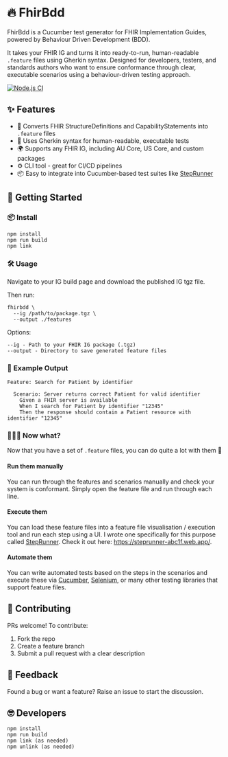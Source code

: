 # 🔥 FhirBdd

FhirBdd is a Cucumber test generator for FHIR Implementation Guides, powered by Behaviour Driven Development (BDD).

It takes your FHIR IG and turns it into ready-to-run, human-readable `.feature` files using Gherkin syntax. Designed for developers, testers, and standards authors who want to ensure conformance through clear, executable scenarios using a behaviour-driven testing approach.

[![Node.js CI](https://github.com/steveswinsburg/fhirbdd/actions/workflows/node.js.yml/badge.svg)](https://github.com/steveswinsburg/fhirbdd/actions/workflows/node.js.yml)

## ✨ Features

- 🔁 Converts FHIR StructureDefinitions and CapabilityStatements into `.feature` files
- 🧪 Uses Gherkin syntax for human-readable, executable tests
- 🌍 Supports any FHIR IG, including AU Core, US Core, and custom packages
- ⚙️ CLI tool - great for CI/CD pipelines
- 📦 Easy to integrate into Cucumber-based test suites like [StepRunner](https://github.com/steveswinsburg/steprunner)

## 🚀 Getting Started

### 📦 Install
```
npm install
npm run build
npm link
```

### 🛠️ Usage

Navigate to your IG build page and download the published IG tgz file.

Then run:
```
fhirbdd \
  --ig /path/to/package.tgz \
  --output ./features
```

Options:
```
--ig - Path to your FHIR IG package (.tgz)
--output - Directory to save generated feature files
```

### 🧪 Example Output
```
Feature: Search for Patient by identifier

  Scenario: Server returns correct Patient for valid identifier
    Given a FHIR server is available
    When I search for Patient by identifier "12345"
    Then the response should contain a Patient resource with identifier "12345"
```

### 🙋🏻‍♂️ Now what?

Now that you have a set of `.feature` files, you can do quite a lot with them 🎉

#### Run them manually
You can run through the features and scenarios manually and check your system is conformant. Simply open the feature file and run through each line.

#### Execute them
You can load these feature files into a feature file visualisation / execution tool and run each step using a UI. I wrote one specifically for this purpose called [StepRunner](https://github.com/steveswinsburg/steprunner).
Check it out here: https://steprunner-abc1f.web.app/.

#### Automate them
You can write automated tests based on the steps in the scenarios and execute these via [Cucumber](https://cucumber.io/docs/cucumber/step-definitions), [Selenium](https://cucumber.io/docs/guides/browser-automation/), or many other testing libraries that support feature files.

## 🤝 Contributing

PRs welcome! To contribute:
1. Fork the repo
2. Create a feature branch
3. Submit a pull request with a clear description

## 💬 Feedback

Found a bug or want a feature? Raise an issue to start the discussion.

## 🤓 Developers

```
npm install
npm run build
npm link (as needed)
npm unlink (as needed)
```

